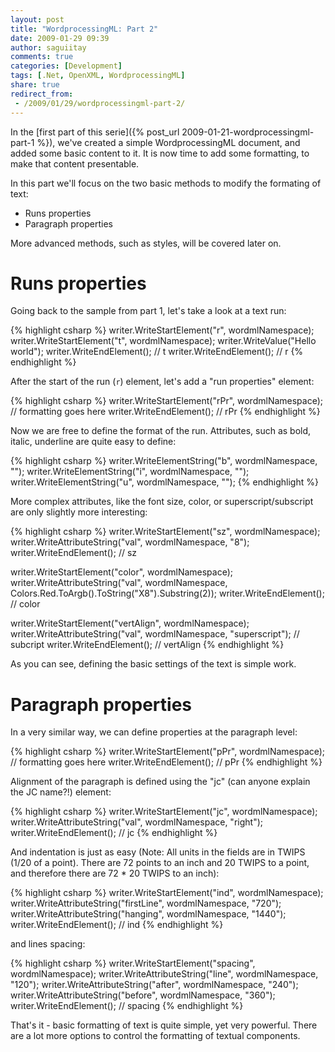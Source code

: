 ```yaml
---
layout: post
title: "WordprocessingML: Part 2"
date: 2009-01-29 09:39
author: saguiitay
comments: true
categories: [Development]
tags: [.Net, OpenXML, WordprocessingML]
share: true
redirect_from:
 - /2009/01/29/wordprocessingml-part-2/
---
```

In the [first part of this serie]({% post_url 2009-01-21-wordprocessingml-part-1 %}), we've created a simple WordprocessingML document, 
and added some basic content to it. It is now time to add some formatting, to make that content presentable.

In this part we'll focus on the two basic methods to modify the formating of text:

- Runs properties
- Paragraph properties

More advanced methods, such as styles, will be covered later on.

# Runs properties

Going back to the sample from part 1, let's take a look at a text run:

{% highlight csharp %}
writer.WriteStartElement("r", wordmlNamespace);
writer.WriteStartElement("t", wordmlNamespace);
writer.WriteValue("Hello world");
writer.WriteEndElement(); // t
writer.WriteEndElement(); // r
{% endhighlight %}

After the start of the run (`r`) element, let's add a "run properties" element:

{% highlight csharp %}
writer.WriteStartElement("rPr", wordmlNamespace);
// formatting goes here
writer.WriteEndElement(); // rPr
{% endhighlight %}

Now we are free to define the format of the run. Attributes, such as bold, italic, underline are quite easy to define:

{% highlight csharp %}
writer.WriteElementString("b", wordmlNamespace, "");
writer.WriteElementString("i", wordmlNamespace, "");
writer.WriteElementString("u", wordmlNamespace, "");
{% endhighlight %}

More complex attributes, like the font size, color, or superscript/subscript are only slightly more interesting:

{% highlight csharp %}
writer.WriteStartElement("sz", wordmlNamespace);
writer.WriteAttributeString("val", wordmlNamespace, "8");
writer.WriteEndElement(); // sz

writer.WriteStartElement("color", wordmlNamespace);
writer.WriteAttributeString("val", wordmlNamespace, Colors.Red.ToArgb().ToString("X8").Substring(2));
writer.WriteEndElement(); // color

writer.WriteStartElement("vertAlign", wordmlNamespace);
writer.WriteAttributeString("val", wordmlNamespace, "superscript"); // subcript
writer.WriteEndElement(); // vertAlign
{% endhighlight %}

As you can see, defining the basic settings of the text is simple work.

# Paragraph properties

In a very similar way, we can define properties at the paragraph level:

{% highlight csharp %}
writer.WriteStartElement("pPr", wordmlNamespace);
// formatting goes here
writer.WriteEndElement(); // pPr
{% endhighlight %}

Alignment of the paragraph is defined using the "jc" (can anyone explain the JC name?!) element:

{% highlight csharp %}
writer.WriteStartElement("jc", wordmlNamespace);
writer.WriteAttributeString("val", wordmlNamespace, "right");
writer.WriteEndElement(); // jc
{% endhighlight %}

And indentation is just as easy (Note: All units in the fields are in TWIPS (1/20 of a point). There are 72 points to an inch and 20 TWIPS to a point, and therefore there are 72 * 20 TWIPS to an inch):

{% highlight csharp %}
writer.WriteStartElement("ind", wordmlNamespace);
writer.WriteAttributeString("firstLine", wordmlNamespace, "720");
writer.WriteAttributeString("hanging", wordmlNamespace, "1440");
writer.WriteEndElement(); // ind
{% endhighlight %}

and lines spacing:

{% highlight csharp %}
writer.WriteStartElement("spacing", wordmlNamespace);
writer.WriteAttributeString("line", wordmlNamespace, "120");
writer.WriteAttributeString("after", wordmlNamespace, "240");
writer.WriteAttributeString("before", wordmlNamespace, "360");
writer.WriteEndElement(); // spacing
{% endhighlight %}

That's it - basic formatting of text is quite simple, yet very powerful. There are a lot more options to control the formatting of textual components.
